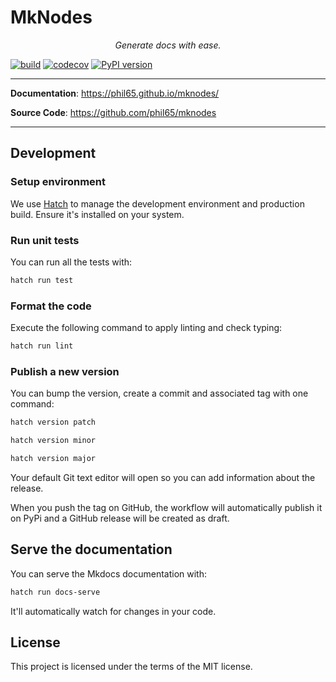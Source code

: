 # MkNodes

<p align="center">
    <em>Generate docs with ease.</em>
</p>

[![build](https://github.com/phil65/mknodes/workflows/Build/badge.svg)](https://github.com/phil65/mknodes/actions)
[![codecov](https://codecov.io/gh/phil65/mknodes/branch/master/graph/badge.svg)](https://codecov.io/gh/phil65/mknodes)
[![PyPI version](https://badge.fury.io/py/mknodes.svg)](https://badge.fury.io/py/mknodes)

---

**Documentation**: <a href="https://phil65.github.io/mknodes/" target="_blank">https://phil65.github.io/mknodes/</a>

**Source Code**: <a href="https://github.com/phil65/mknodes" target="_blank">https://github.com/phil65/mknodes</a>

---

## Development

### Setup environment

We use [Hatch](https://hatch.pypa.io/latest/install/) to manage the development environment and production build. Ensure it's installed on your system.

### Run unit tests

You can run all the tests with:

```bash
hatch run test
```

### Format the code

Execute the following command to apply linting and check typing:

```bash
hatch run lint
```

### Publish a new version

You can bump the version, create a commit and associated tag with one command:

```bash
hatch version patch
```

```bash
hatch version minor
```

```bash
hatch version major
```

Your default Git text editor will open so you can add information about the release.

When you push the tag on GitHub, the workflow will automatically publish it on PyPi and a GitHub release will be created as draft.

## Serve the documentation

You can serve the Mkdocs documentation with:

```bash
hatch run docs-serve
```

It'll automatically watch for changes in your code.

## License

This project is licensed under the terms of the MIT license.
